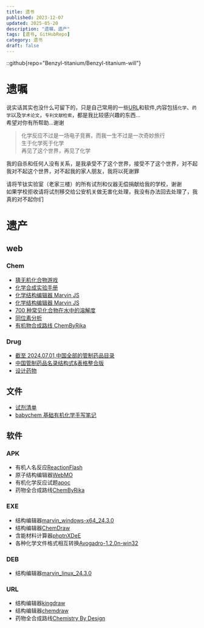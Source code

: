 ```yaml
---
title: 遗书
published: 2023-12-07
updated: 2025-05-20
description: "遗嘱，遗产"
tags: [遗书, GitHubRepo]
category: 遗书
draft: false
---
```


::github{repo="Benzyl-titanium/Benzyl-titanium-will"}

# 遗嘱

说实话其实也没什么可留下的，只是自己常用的一些[URL](/posts/will/favorite/index.html)和软件,内容包括`化学`、`药学`以及`学术论文`，`专利文献检索`，都是我比较感兴趣的东西…  
希望对你有所帮助…谢谢

> 化学反应不过是一场电子竞赛，而我一生不过是一次奇妙旅行  
>  生于化学死于化学  
>  再见了这个世界，再见了化学

我的自杀和任何人没有关系，是我承受不了这个世界，接受不了这个世界，对不起  
我对不起这个世界，对不起我的家人朋友，我将以死谢罪

请将苄钛实验室（老家三楼）的所有试剂和仪器无偿捐献给我的学校，谢谢  
如果学校拒收请将试剂移交给公安机关做无害化处理，我没有办法回去处理了，我真的对不起你们

# 遗产

## web

### Chem

- [猜无机化合物游戏](/posts/chem/chemgame/index.html)
- [化学合成实验手册](/posts/chem/chemhandbook/index.html)
- [化学结构编辑器 Marvin JS](/posts/chem/marvinjs/index.html)
- [化学结构编辑器 Marvin JS](/posts/chem/marvinjs/index.html)
- [700 种常见化合物在水中的溶解度](/posts/chem/solubility/index.html)
- [同位素分析](https://zeeman.pages.dev)
- [有机物合成路线 ChemByRika](/posts/chem/chembyrika/index.html)

### Drug

- [截至 2024.07.01,中国全部的管制药品目录](/posts/drug/Structural-formula/index.html)
- [中国管制药品名录结构式&表格整合版](https://biantai.pages.dev/structural-formula)
- [设计药物](https://biantai.pages.dev/designdrugs)

## 文件

- [试剂清单](https://github.com/Benzyl-titanium/Benzyl-titanium-will/releases/download/app-2025.06.08/BianTai_LAB.xlsx)
- [babychem 基础有机化学手写笔记](https://github.com/Benzyl-titanium/BabyChem/releases/download/organic-chemistry/BabyChem.pdf)

## 软件

### APK

- 有机人名反应[ReactionFlash](https://github.com/Benzyl-titanium/Benzyl-titanium-will/releases/download/app-2025.06.08/ReactionFlash.apk)
- 原子结构编辑器[WebMO](https://github.com/Benzyl-titanium/Benzyl-titanium-will/releases/download/app-2025.06.08/WebMO.apk)
- 有机化学反应试题[apoc](https://github.com/Benzyl-titanium/Benzyl-titanium-will/releases/download/app-2025.06.08/apoc.apk)
- 药物全合成路线[ChemByRika](https://github.com/biantailab/ChemByRika/releases/download/0.4.0/ChemByRika_0.4.0.apk)

### EXE

- 结构编辑器[marvin_windows-x64_24.3.0](https://github.com/Benzyl-titanium/Benzyl-titanium-will/releases/download/app-2025.06.08/Marvin.zip)
- 结构编辑器[ChemDraw](https://github.com/Benzyl-titanium/Benzyl-titanium-will/releases/download/app-2025.06.08/ChemDraw.zip)
- 含能材料计算器[phptnXDeE](https://github.com/Benzyl-titanium/Benzyl-titanium-will/releases/download/app-2025.06.08/phptnXDeE.exe)
- 各种化学文件格式相互转换[Avogadro-1.2.0n-win32](https://github.com/Benzyl-titanium/Benzyl-titanium-will/releases/download/app-2025.06.08/Avogadro-1.2.0n-win32.exe)

### DEB

- 结构编辑器[marvin_linux_24.3.0](https://github.com/Benzyl-titanium/Benzyl-titanium-will/releases/download/app-2025.06.08/marvin_linux_24.3.0.deb)

### URL

- 结构编辑器[kingdraw](https://kingdraw.com/index?name=download)
- 结构编辑器[chemdraw](https://revvitysignals.com/products/research/chemdraw)
- 药物全合成路线[Chemistry By Design](https://chemistrybydesign.oia.arizona.edu/)
